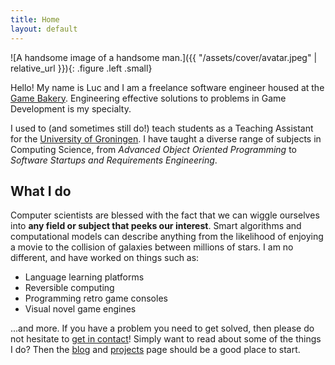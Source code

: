 ```yaml
---
title: Home
layout: default
---
```


![A handsome image of a handsome man.]({{ "/assets/cover/avatar.jpeg" | relative_url }}){: .figure .left .small}

Hello! My name is Luc and I am a freelance software engineer housed at the [Game Bakery](https://gamebakery.nl/). Engineering effective solutions to problems in Game Development is my specialty.

I used to (and sometimes still do!) teach students as a Teaching Assistant for the [University of Groningen](https://www.rug.nl). I have taught a diverse range of subjects in Computing Science, from _Advanced Object Oriented Programming_ to _Software Startups and Requirements Engineering_.

## What I do
Computer scientists are blessed with the fact that we can wiggle ourselves into **any field or subject that peeks our interest**. Smart algorithms and computational models can describe anything from the likelihood of enjoying a movie to the collision of galaxies between millions of stars. I am no different, and have worked on things such as:

- Language learning platforms
- Reversible computing
- Programming retro game consoles
- Visual novel game engines

...and more. If you have a problem you need to get solved, then please do not hesitate to [get in contact](/contact)! Simply want to read about some of the things I do? Then the [blog](/blog) and [projects](/projects) page should be a good place to start.

